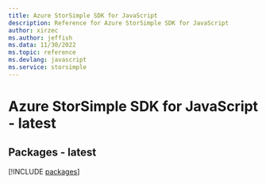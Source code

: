 ```yaml
---
title: Azure StorSimple SDK for JavaScript
description: Reference for Azure StorSimple SDK for JavaScript
author: xirzec
ms.author: jeffish
ms.data: 11/30/2022
ms.topic: reference
ms.devlang: javascript
ms.service: storsimple
---
```

# Azure StorSimple SDK for JavaScript - latest
## Packages - latest
[!INCLUDE [packages](storsimple-index.md)]